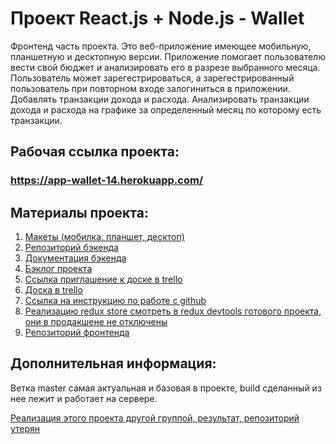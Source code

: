# Проект React.js + Node.js - Wallet

Фронтенд часть проекта. Это веб-приложение имеющее мобильную, планшетную и
десктопную версии. Приложение помогает пользователю вести свой бюджет и
анализировать его в разрезе выбранного месяца. Пользователь может
зарегестрироваться, а зарегестрированный пользователь при повторном входе
залогиниться в приложении. Добавлять транзакции дохода и расхода. Анализировать
транзакции дохода и расхода на графике за определенный месяц по которому есть
транзакции.

## Рабочая ссылка проекта:

### https://app-wallet-14.herokuapp.com/

## Материалы проекта:

1. [Макеты (мобилка, планшет, десктоп)](https://drive.google.com/drive/folders/1NcSOtOiJ__UArIL8tA_B047_XuSXPGGg?usp=sharing)
2. [Репозиторий бэкенда](https://github.com/goitProjects/wallet_backend)
3. [Документация бэкенда](https://mywallet.goit.co.ua/doc/)
4. [Бэклог проекта](https://drive.google.com/file/d/1Ez9X_sNlee_8m7_SeJ0ojrvnEjAOAKqP/view)
5. [Ссылка приглашение к доске в trello](https://trello.com/invite/b/rlrcs0b3/6d68d142588f09b0ec86637eee481364/mywallet-react14)
6. [Доска в trello](https://trello.com/b/rlrcs0b3/mywallet-react14)
7. [Ссылка на инструкцию по работе с github](https://docs.google.com/document/d/1y-nMdpPIIP83rbqPYt6kM_KXMC83UPbkbxKqgaHlnfI/edit)
8. [Реализацию redux store смотреть в redux devtools готового проекта, они в продакшене не отключены](https://app-wallet-14.herokuapp.com/)
9. [Репозиторий фронтенда](https://github.com/goitProjects/wallet_frontend)

## Дополнительная информация:

Ветка master самая актуальная и базовая в проекте, build сделанный из нее лежит
и работает на сервере.

[Реализация этого проекта другой группой, результат, репозиторий утерян](https://mywallet.goit.co.ua/)
